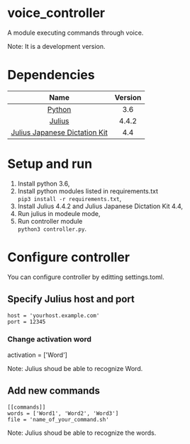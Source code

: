 # voice_controller

A module executing commands through voice.

Note: It is a development version.

# Dependencies

| Name   | Version    |
|:-----:|:-----------:|
| [Python](https://www.python.org/) | 3.6 |
| [Julius](https://github.com/julius-speech/julius) | 4.4.2      |
| [Julius Japanese Dictation Kit](https://github.com/julius-speech/dictation-kit) | 4.4 |

# Setup and run

1. Install python 3.6,
2. Install python modules listed in requirements.txt <br>```pip3 install -r requirements.txt```,
3. Install Julius 4.4.2 and Julius Japanese Dictation Kit 4.4,
4. Run julius in modeule mode,
5. Run controller module<br>```python3 controller.py```.

# Configure controller

You can configure controller by editting settings.toml.

## Specify Julius host and port

```
host = 'yourhost.example.com'
port = 12345
```

### Change activation word

activation = ['Word']

Note: Julius shoud be able to recognize Word.

## Add new commands

```
[[commands]]
words = ['Word1', 'Word2', 'Word3']
file = 'name_of_your_command.sh'
```

Note: Julius shoud be able to recognize the words.
